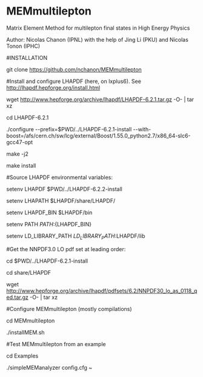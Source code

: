 # MEMmultilepton
Matrix Element Method for multilepton final states in High Energy Physics

Author: Nicolas Chanon (IPNL) with the help of Jing Li (PKU) and Nicolas Tonon (IPHC)

#INSTALLATION

git clone https://github.com/nchanon/MEMmultilepton

#Install and configure LHAPDF (here, on lxplus6). See http://lhapdf.hepforge.org/install.html

wget http://www.hepforge.org/archive/lhapdf/LHAPDF-6.2.1.tar.gz -O- | tar xz

cd LHAPDF-6.2.1

./configure --prefix=$PWD/../LHAPDF-6.2.1-install --with-boost=/afs/cern.ch/sw/lcg/external/Boost/1.55.0_python2.7/x86_64-slc6-gcc47-opt

make -j2

make install

#Source LHAPDF environmental variables:

setenv LHAPDF $PWD/../LHAPDF-6.2.2-install

setenv LHAPATH $LHAPDF/share/LHAPDF/

setenv LHAPDF_BIN $LHAPDF/bin

setenv PATH ${PATH}:${LHAPDF_BIN}

setenv LD_LIBRARY_PATH ${LD_LIBRARY_PATH}:$LHAPDF/lib

#Get the NNPDF3.0 LO pdf set at leading order:

cd $PWD/../LHAPDF-6.2.1-install

cd share/LHAPDF

wget http://www.hepforge.org/archive/lhapdf/pdfsets/6.2/NNPDF30_lo_as_0118_qed.tar.gz -O- | tar xz

#Configure MEMmultilepton (mostly compilations)

cd MEMmultilepton

./installMEM.sh

#Test MEMmultilepton from an example

cd Examples

./simpleMEManalyzer config.cfg
~                                                                                                                                                                         

